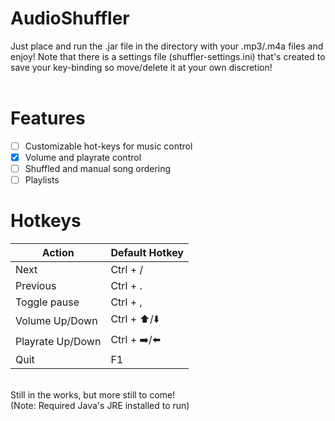 # AudioShuffler

Just place and run the .jar file in the directory with your .mp3/.m4a files and enjoy! Note that there is a settings file (shuffler-settings.ini) that's created to save your key-binding so move/delete it at your own discretion!<br /> <br />

# Features

- [ ] Customizable hot-keys for music control
- [X] Volume and playrate control
- [ ] Shuffled and manual song ordering
- [ ] Playlists

# Hotkeys

| Action  | Default Hotkey |
| ------------- | ------------- |
| Next  | Ctrl + / |
| Previous  | Ctrl + . |
| Toggle pause  | Ctrl + , |
| Volume Up/Down  | Ctrl + ⬆️/⬇️ |
| Playrate Up/Down  | Ctrl + ➡️/⬅️ |
| Quit  | F1 |

<br />
Still in the works, but more still to come! <br />
(Note: Required Java's JRE installed to run)
